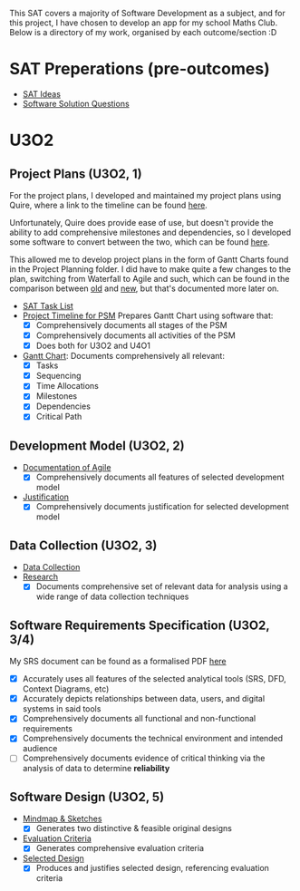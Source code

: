 This SAT covers a majority of Software Development as a subject, and for this project, I have chosen to develop an app
for my school Maths Club.
Below is a directory of my work, organised by each outcome/section :D

# SAT Preperations (pre-outcomes)

- [SAT Ideas](SAT%20Preperations/SAT%20Ideas.md)
- [Software Solution Questions](SAT%20Preperations/Software%20Solution%20Questions.md)

# U3O2

## Project Plans (U3O2, 1)

For the project plans, I developed and maintained my project plans using Quire, where a link to the timeline can be
found [here](https://quire.io/w/Garv_SAT?view=timeline).

Unfortunately, Quire does provide ease of use, but doesn't provide the ability to add comprehensive milestones and
dependencies, so I developed some software to convert between the two, which can be
found [here](../AOS2%20Programming/Code/Term%202/Weeks%201%20and%202/quire-to-excel).

This allowed me to develop project plans in the form of Gantt Charts found in the Project Planning folder. I did have to
make quite a few changes to the plan, switching from Waterfall to Agile and such, which can be found in the comparison
between [old](Project%20Plans/SAT%20Gantt%20Chart%20(old).xlsx) and [new](Project%20Plans/SAT%20Task%20List.xlsx), but
that's documented more later on.

- [SAT Task List](Project%20Plans/SAT%20Task%20List.xlsx)
- [Project Timeline for PSM](https://quire.io/w/Garv_SAT?view=timeline)
  Prepares Gantt Chart using software that:
    - [x] Comprehensively documents all stages of the PSM
    - [x] Comprehensively documents all activities of the PSM
    - [x] Does both for U3O2 and U4O1
- [Gantt Chart](Project%20Plans/SAT%20Task%20List.xlsx):
  Documents comprehensively all relevant:
    - [x] Tasks
    - [x] Sequencing
    - [x] Time Allocations
    - [x] Milestones
    - [x] Dependencies
    - [x] Critical Path

## Development Model (U3O2, 2)

- [Documentation of Agile](Project%20Plans/Development%20Model.md#agile)
    - [x] Comprehensively documents all features of selected development model
- [Justification](Project%20Plans/Development%20Model.md#selected-model)
    - [x] Comprehensively documents justification for selected development model

## Data Collection (U3O2, 3)

- [Data Collection](Data%20Collection/Data%20Collection.md)
- [Research](Data%20Collection/Research.md)
    - [x] Documents comprehensive set of relevant data for analysis using a wide range of data collection techniques

## Software Requirements Specification (U3O2, 3/4)

My SRS document can be found as a formalised PDF [here](SRS/Maths%20Club%20SRS.pdf)

- [x] Accurately uses all features of the selected analytical tools (SRS, DFD, Context Diagrams, etc)
- [x] Accurately depicts relationships between data, users, and digital systems in said tools
- [x] Comprehensively documents all functional and non-functional requirements
- [x] Comprehensively documents the technical environment and intended audience
- [ ] Comprehensively documents evidence of critical thinking via the analysis of data to determine **reliability**

## Software Design (U3O2, 5)

- [Mindmap & Sketches](Design%20Folio/Design.md#mindmap--sketches)
    - [x] Generates two distinctive & feasible original designs
- [Evaluation Criteria](Design%20Folio/Design.md#evaluation-criteria)
    - [x] Generates comprehensive evaluation criteria
- [Selected Design](Design%20Folio/Design.md#selected-design)
    - [x] Produces and justifies selected design, referencing evaluation criteria